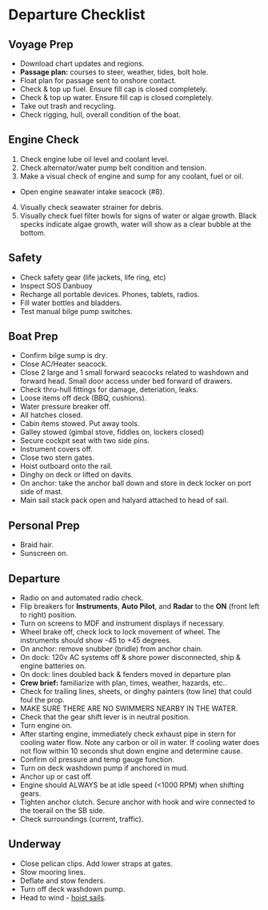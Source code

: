 # Departure Checklist

## Voyage Prep

* Download chart updates and regions.
* **Passage plan:** courses to steer, weather, tides, bolt hole.
* Float plan for passage sent to onshore contact.
* Check & top up fuel. Ensure fill cap is closed completely.
* Check & top up water. Ensure fill cap is closed completely.
* Take out trash and recycling.
* Check rigging, hull, overall condition of the boat.

## Engine Check

1. Check engine lube oil level and coolant level.
2. Check alternator/water pump belt condition and tension.
3. Make a visual check of engine and sump for any coolant, fuel or oil.
* Open engine seawater intake seacock (#8).
4. Visually check seawater strainer for debris.
5. Visually check fuel filter bowls for signs of water or algae growth. Black specks indicate algae growth, water will show as a clear bubble at the bottom.

## Safety

* Check safety gear (life jackets, life ring, etc)
* Inspect SOS Danbuoy
* Recharge all portable devices. Phones, tablets, radios.
* Fill water bottles and bladders.
* Test manual bilge pump switches.

## Boat Prep

* Confirm bilge sump is dry.
* Close AC/Heater seacock.
* Close 2 large and 1 small forward seacocks related to washdown and forward head. Small door access under bed forward of drawers.
* Check thru-hull fittings for damage, deteriation, leaks.
* Loose items off deck (BBQ, cushions).
* Water pressure breaker off.
* All hatches closed.
* Cabin items stowed. Put away tools.
* Galley stowed (gimbal stove, fiddles on, lockers closed)
* Secure cockpit seat with two side pins.
* Instrument covers off.
* Close two stern gates.
* Hoist outboard onto the rail.
* Dinghy on deck or lifted on davits.
* On anchor: take the anchor ball down and store in deck locker on port side of mast.
* Main sail stack pack open and halyard attached to head of sail.

## Personal Prep

* Braid hair.
* Sunscreen on.

## Departure

* Radio on and automated radio check.
* Flip breakers for **Instruments**, **Auto Pilot**, and **Radar** to the **ON** (front left to right) position.
* Turn on screens to MDF and instrument displays if necessary.
* Wheel brake off, check lock to lock movement of wheel. The instruments should show -45 to +45 degrees.
* On anchor: remove snubber (bridle) from anchor chain.
* On dock: 120v AC systems off & shore power disconnected, ship & engine batteries on.
* On dock: lines doubled back & fenders moved in departure plan
* **Crew brief:** familiarize with plan, times, weather, hazards, etc..
* Check for trailing lines, sheets, or dinghy painters (tow line) that could foul the prop.
* MAKE SURE THERE ARE NO SWIMMERS NEARBY IN THE WATER.
* Check that the gear shift lever is in neutral position.
* Turn engine on.
* After starting engine, immediately check exhaust pipe in stern for cooling water flow. Note any carbon or oil in water. If cooling water does not flow within 10 seconds shut down engine and determine cause.
* Confirm oil pressure and temp gauge function.
* Turn on deck washdown pump if anchored in mud.
* Anchor up or cast off.
* Engine should ALWAYS be at idle speed (<1000 RPM) when shifting gears.
* Tighten anchor clutch. Secure anchor with hook and wire connected to the toerail on the SB side.
* Check surroundings (current, traffic).

## Underway

* Close pelican clips. Add lower straps at gates.
* Stow mooring lines.
* Deflate and stow fenders.
* Turn off deck washdown pump.
* Head to wind - [hoist sails](/procedures/raising-sails/).
